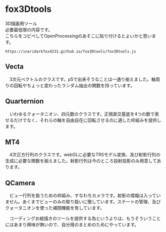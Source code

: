 # fox3Dtools
3D描画用ツール  
必要最低限の内容です。  
こちらをコピペしてOpenProcessingのあそこに貼り付けるとよいかと思います。  
```
https://inaridarkfox4231.github.io/fox3Dtools/fox3Dtools.js
```
## Vecta
　3次元ベクトルのクラスです。p5で出来そうなことは一通り揃えました。軸周りの回転やちょっと変わったランダム抽出の関数を持っています。
## Quarternion
　いわゆるクォータニオン、四元数のクラスです。正規直交基底を4つの数で表せるだけでなく、それらの軸を自由自在に回転させるのに適した枠組みを提供します。
## MT4
　4次正方行列のクラスです。webGLに必要なTRSモデル変換、及び射影行列の生成に必要な関数を揃えました。射影行列は今のところ投射投影のみ用意してあります。
## QCamera
　ビュー行列を扱うための枠組み、すなわちカメラです。射影の情報は入っていません。あくまでビューのみの取り扱いに徹しています。ステートの管理、及びクォータニオンを使った補間機能を有しています。

　コーディングお絵描きのツールを提供する為というよりは、もうそういうことにはあまり興味が無いので、自分用のまとめのためにやっています。
